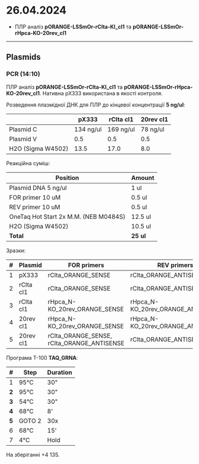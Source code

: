 26.04.2024
========
- ПЛР аналіз __pORANGE-LSSmOr-rClta-KI_cl1__ та __pORANGE-LSSmOr-rHpca-KO-20rev_cl1__

---
## Plasmids
### PCR (14:10)
ПЛР аналіз __pORANGE-LSSmOr-rClta-KI_cl1__ та __pORANGE-LSSmOr-rHpca-KO-20rev_cl1__. Нативна pX333 використана в якості контроля.

Розведення плазмідної ДНК для ПЛР до кінцевої концентрації __5 ng/ul__:

|                   | pX333     | rClta cl1 | 20rev cl1 |
| ----------------- | --------- | --------- | --------- |
| Plasmid C         | 134 ng/ul | 169 ng/ul | 78 ng/ul  |
| Plasmid V         | 0.5       | 0.5       | 0.5       |
| H2O (Sigma W4502) | 13.5      | 17.0      | 8.0       |

Реакційна суміш:

| Position                              | Amount    |
| ------------------------------------- | --------- |
| Plasmid DNA 5 ng/ul                   | 1 ul      |
| FOR primer 10 uM                      | 0.5 ul    |
| REV primer 10 uM                      | 0.5 ul    |
| OneTaq Hot Start 2x M.M. (NEB M0484S) | 12.5 ul   |
| H2O (Sigma W4502)                     | 10.5 ul   |
| __Total__                             | __25 ul__ |

Зразки:

| #    | Plasmid   | FOR primers                                | REV primers                       |
| ---- | --------- | ------------------------------------------ | --------------------------------- |
| 1    | pX333     | rClta_ORANGE_SENSE                         | rClta_ORANGE_ANTISENSE            |
| 2    | rClta cl1 | rClta_ORANGE_SENSE                         | rClta_ORANGE_ANTISENSE            |
| 3    | rClta cl1 | rHpca_N-KO_20rev_ORANGE_SENSE              | rHpca_N-KO_20rev_ORANGE_ANTISENSE |
| 4    | 20rev cl1 | rHpca_N-KO_20rev_ORANGE_SENSE              | rHpca_N-KO_20rev_ORANGE_ANTISENSE |
| 5    | 20rev cl1 | rClta_ORANGE_SENSE, rClta_ORANGE_ANTISENSE | rClta_ORANGE_ANTISENSE            |

Програма T-100 __TAQ_GRNA__:

|   #   | Step   | Duration |
| :---: | ------ | -------- |
|   1   | 95°C   | 30"      |
| __2__ | 95°C   | 30"      |
| __3__ | 54°C   | 30"      |
| __4__ | 68°C   | 8'       |
| __5__ | GOTO 2 | 30x      |
|   6   | 68°C   | 15'      |
|   7   | 4°C    | Hold     |



На зберіганні +4 135.